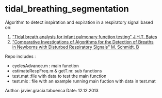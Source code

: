 # tidal_breathing_segmentation
Algorithm to detect inspiration and expiration in a respiratory signal based on: 

1. ["Tidal breath analysis for infant pulmonary function testing" J.H.T. Bates](https://erj.ersjournals.com/content/16/6/1180.short)
2. ["Comparative Investigations of Algorithms for the Detection of Breaths in Newborns with Disturbed Respiratory Signals" M. Schmidt, B](https://doi.org/10.1006/cbmr.1998.1493)

Repo includes :

- cyclesAdvance.m : main function 
- estimateRespFreq.m & getT.m: sub functions
- test.mat :file with data to test the main function 
- test.mlx : file with an example running main fuction with data in test.mat


Author: javier.gracia.tabuenca   Date: 12.12.2013

